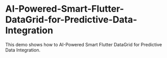 # AI-Powered-Smart-Flutter-DataGrid-for-Predictive-Data-Integration
This demo shows how to AI-Powered Smart Flutter DataGrid for Predictive Data Integration.
